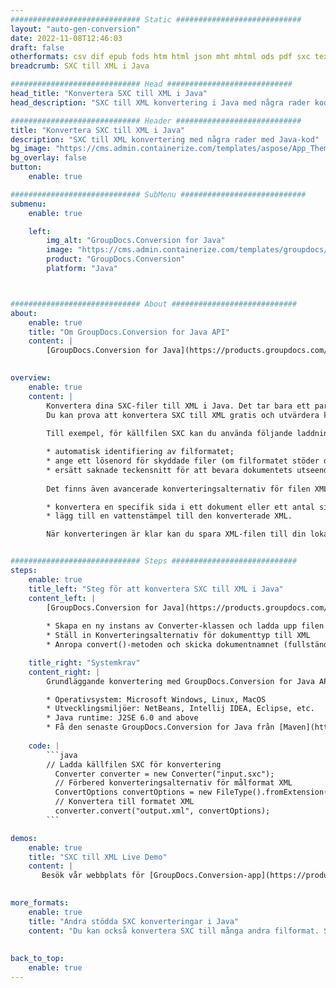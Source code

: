 ```yaml
---
############################# Static ############################
layout: "auto-gen-conversion"
date: 2022-11-08T12:46:03
draft: false
otherformats: csv dif epub fods htm html json mht mhtml ods pdf sxc tex tsv xlam xls xlsb xlsm xlsx xlt xltm xltx xml xps
breadcrumb: SXC till XML i Java

############################# Head ############################
head_title: "Konvertera SXC till XML i Java"
head_description: "SXC till XML konvertering i Java med några rader kod. Konvertera över 160 filformat med hjälp av GroupDocs dokumentkonverterings-API för Java"

############################# Header ############################
title: "Konvertera SXC till XML i Java"
description: "SXC till XML konvertering med några rader med Java-kod"
bg_image: "https://cms.admin.containerize.com/templates/aspose/App_Themes/V3/images/bg/header1.png"
bg_overlay: false
button:
    enable: true

############################# SubMenu ############################
submenu:
    enable: true

    left:
        img_alt: "GroupDocs.Conversion for Java"
        image: "https://cms.admin.containerize.com/templates/groupdocs/images/product-logos/90x90-noborder/groupdocs-conversion-java.png"
        product: "GroupDocs.Conversion"
        platform: "Java"



############################# About ############################
about:
    enable: true
    title: "Om GroupDocs.Conversion for Java API"
    content: |
        [GroupDocs.Conversion for Java](https://products.groupdocs.com/conversion/java/) är ett avancerat filformatkonverterings-API för konvertering mellan populära bild- och dokumentformat som Microsoft Office, OpenDocument, PDF, HTML, e-post, CAD. och mycket mer med bara några rader kod. Det inbyggda API:t upptäcker automatiskt formaten för originaldokumenten och erbjuder många alternativ för att anpassa de konverterade dokumenten. Tillsammans med funktionen att extrahera information från ett dokument, stöder den också cachelagring av konverteringsresultaten till den lokala disken som standard. Men alla typer av cachelagring kan stödjas genom att implementera lämpliga gränssnitt - Amazon S3, Dropbox, Google Drive, Windows Azure, Reddis eller andra.
    

overview:
    enable: true
    content: |
        Konvertera dina SXC-filer till XML i Java. Det tar bara ett par rader med Java-kod på valfri plattform, som Windows, Linux, macOS.
        Du kan prova att konvertera SXC till XML gratis och utvärdera kvaliteten på konverteringsresultaten. Tillsammans med enkla filkonverteringsskript kan du prova mer sofistikerade alternativ för att ladda källfilen SXC och lagra XML-utdata. 
        
        Till exempel, för källfilen SXC kan du använda följande laddningsalternativ:

        * automatisk identifiering av filformatet;
        * ange ett lösenord för skyddade filer (om filformatet stöder det);
        * ersätt saknade teckensnitt för att bevara dokumentets utseende.
        
        Det finns även avancerade konverteringsalternativ för filen XML:

        * konvertera en specifik sida i ett dokument eller ett antal sidor;
        * lägg till en vattenstämpel till den konverterade XML.

        När konverteringen är klar kan du spara XML-filen till din lokala filsökväg eller till tredje parts lagring såsom FTP, Amazon S3, Google Drive, Dropbox etc. Observera - för att konvertera SXC till XML behöver du inte installera någon ytterligare programvara, såsom MS Office, Open Office, Adobe Acrobat Reader etc.


############################# Steps ############################
steps:
    enable: true
    title_left: "Steg för att konvertera SXC till XML i Java"
    content_left: |
        [GroupDocs.Conversion for Java](https://products.groupdocs.com/conversion/java/) låter utvecklare enkelt konvertera SXC fil till XML med några rader kod.
        
        * Skapa en ny instans av Converter-klassen och ladda upp filen SXC med den fullständiga sökvägen
        * Ställ in Konverteringsalternativ för dokumenttyp till XML
        * Anropa convert()-metoden och skicka dokumentnamnet (fullständig sökväg) och formatet (XML) som en parameter

    title_right: "Systemkrav"
    content_right: |
        Grundläggande konvertering med GroupDocs.Conversion for Java API kan göras med bara några rader kod. Våra API:er stöds på alla större plattformar och operativsystem. Innan du kör koden nedan, se till att du har följande förutsättningar installerade på ditt system.

        * Operativsystem: Microsoft Windows, Linux, MacOS
        * Utvecklingsmiljöer: NetBeans, Intellij IDEA, Eclipse, etc.
        * Java runtime: J2SE 6.0 and above
        * Få den senaste GroupDocs.Conversion for Java från [Maven](https://repository.groupdocs.com/webapp/#/artifacts/browse/tree/General/repo/com/groupdocs/groupdocs-conversion)
         
    code: |
        ```java    
        // Ladda källfilen SXC för konvertering
          Converter converter = new Converter("input.sxc");
          // Förbered konverteringsalternativ för målformat XML
          ConvertOptions convertOptions = new FileType().fromExtension("xml").getConvertOptions();
          // Konvertera till formatet XML
          converter.convert("output.xml", convertOptions);
        ```

demos:
    enable: true
    title: "SXC till XML Live Demo"
    content: |
       Besök vår webbplats för [GroupDocs.Conversion-app](https://products.groupdocs.app/conversion/family) och försök konvertera SXC till XML nu. Den kostnadsfria demon har följande fördelar
          

more_formats:
    enable: true
    title: "Andra stödda SXC konverteringar i Java"
    content: "Du kan också konvertera SXC till många andra filformat. Se listan nedan."
       
       
back_to_top:
    enable: true
---
```

